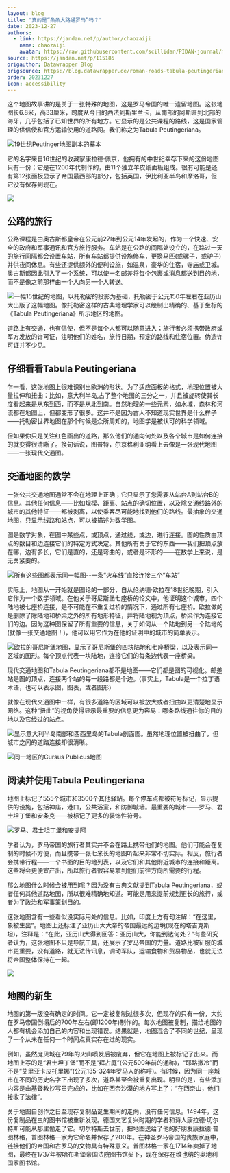 ```yaml
---
layout: blog
title: "真的是“条条大路通罗马”吗？"
date: 2023-12-27
authors:
  - link: https://jandan.net/p/author/chaozaiji
    name: chaozaiji
    avatar: https://raw.githubusercontent.com/scillidan/PIDAN-journal/main/asset/yafa.png
source: https://jandan.net/p/115185
origauthor: Datawrapper Blog
origsource: https://blog.datawrapper.de/roman-roads-tabula-peutingeriana/
order: 20231227
icon: accessibility
---
```


这个地图故事讲的是关于一张特殊的地图，这是罗马帝国的唯一遗留地图。这张地图长6.8米，高33厘米，跨度从今日的西法到斯里兰卡，从南部的阿斯旺到北部的海牙，几乎包括了已知世界的所有地方。它显示的是公共课程的路线，这是国家管理的供信使和官方运输使用的道路网。我们称之为Tabula Peutingeriana。

![19世纪Peutinger地图副本的摹本](media/115185_01.jpg)

它的名字来自16世纪的收藏家康拉德·佩京，他拥有的中世纪幸存下来的这份地图只有一份；它是在1200年代制作的，由11个独立羊皮纸面板组成。很有可能是还有第12张面板显示了帝国最西部的部分，包括英国，伊比利亚半岛和摩洛哥，但它没有保存到现在。

![](media/115185_02.jpg)

## 公路的旅行

公路课程是由奥古斯都皇帝在公元前27年到公元14年发起的，作为一个快速、安全的政府和军事通讯和官方旅行服务。车站是在公路的间隔处设立的，在路过一天的旅行间隔都会设置车站，所有车站都提供设施修车，更换马匹(或骡子，或驴子)并供夜间休息。有些还提供额外的便利设施，如温泉，豪华的住宿，寺庙或卫城。奥古斯都因此引入了一个系统，可以使一名邮差将每个包裹或消息都送到目的地，而不是像之前那样由一个人向另一个人转送。

![一幅15世纪的地图，以托勒密的投影为基础，托勒密于公元150年左右在亚历山大出版了这幅地图。像托勒密这样的古典地理学家可以绘制出精确的、基于坐标的《Tabula Peutingeriana》所示地区的地图。](media/115185_03.jpg)

道路上有交通，也有信使，但不是每个人都可以随意进入；旅行者必须携带政府或军方发放的许可证，注明他们的姓名，旅行日期，预定的路线和住宿位置。伪造许可证并不少见。

## 仔细看看Tabula Peutingeriana

乍一看，这张地图上很难识别出欧洲的形状。为了适应面板的格式，地理位置被大量拉伸和扭曲：比如，意大利半岛,占了整个地图的三分之一，并且被旋转使其长度看起来是从东到西，而不是从北到南。自然地理的一些元素，如水域，森林和河流都在地图上，但都变形了很多。这并不是因为古人不知道现实世界是什么样子——托勒密世界地图在那个时候是众所周知的，地图学是被认可的科学领域。

但如果你只是关注红色画出的道路，那么他们的通向何处以及各个城市是如何连接的就变得很清晰了。换句话说，图普特，尔京格利亚纳看上去像是一张现代地图——一张现代交通图。

## 交通地图的数学

一张公共交通地图通常不会在地理上正确；它只显示了您需要从站台A到站台B的信息。其他任何信息——比如规模、距离、站点的确切位置，以及除交通线路外的城市的其他特征——都被剥离，以使乘客尽可能地找到他们的路线。最抽象的交通地图，只显示线路和站点，可以被描述为数学图。

图是数学对象，在图中某些点，或顶点，通过线，或边，进行连接。图的性质由顶点的数目和边连接它们的特定方式决定。其他所有关于它的东西——我们把顶点放在哪，边有多长，它们是直的，还是弯曲的，或者是环形的——在数学上来说，是无关紧要的。

![所有这些图都表示同一幅图--一条“火车线”直接连接三个“车站”](media/115185_04.jpg)

实际上，地图从一开始就是图论的一部分，自从伦纳德·欧拉在18世纪晚期，引入它作为一个数学领域。在他关于哥尼斯堡七座桥的论文中，他证明这个城市，四个陆地被七座桥连接，是不可能在不重复过桥的情况下，通过所有七座桥。欧拉做的是删除了除陆地和桥梁之外的所有地形特征，并将陆地视为顶点，桥梁作为连接它们的边。因为这种图保留了所有重要的信息，关于如何从一个陆地到另一个陆地的(就像一张交通地图！)，他可以用它作为在他的证明中的城市的简单表示。

![欧拉的哥尼斯堡地图，显示了哥尼斯堡的四块陆地和七座桥梁，以及表示同一区域的图形。每个顶点代表一块陆地，连接它们的每条边代表一座桥梁。](media/115185_05.jpg)

现代交通地图和Tabula Peutingeriana都不是地图——它们都是图的可视化。邮差站是图的顶点，连接两个站的每一段路都是个边。(事实上，Tabula是一个拉丁语术语，也可以表示图，图表，或者图形)

就像在现代交通图中一样，有很多道路的区域可以被放大或者扭曲以更清楚地显示网络。这种“扭曲”的视角使得显示最重要的信息更为容易：哪条路线通往你的目的地以及它经过的站点。

![显示意大利半岛南部和西西里岛的Tabula剖面图。虽然地理位置被扭曲了，但城市之间的道路连接却很清晰。](media/115185_06.jpg)

![同一地区的Cursus Publicus地图](media/115185_07.jpg)

## 阅读并使用Tabula Peutingeriana

地图上标记了555个城市和3500个其他驿站。每个停车点都被符号标记，显示提供的设施，包括神庙，港口，公共浴室，和防御城墙。最重要的城市——罗马、君士坦丁堡和安条克——被标记了更多的装饰性符号。

![罗马、君士坦丁堡和安提阿](media/115185_08.jpg)

学者认为，罗马帝国的旅行者其实并不会在路上携带他们的地图。他们可能会在复制的时候不方便，而且携带一张七米长的地图听起来非常不切实际。相反，旅行者会携带行程——一个书面的目的地列表，以及它们和其他附近城市的连接和距离。这些将会更便宜产出，所以旅行者很容易拿到他们前往方向所需要的行程。

那么地图什么时候会被用到呢？因为没有古典文献提到Tabula Peutingeriana，或者任何其他道路地图，所以很难精确地知道。可能是用来提前规划更长的旅行，或者为了政治和军事策划目的。

这张地图含有一些看似没实际用处的信息。比如，印度上方有句注解：“在这里，象被生出”。地图上还标注了亚历山大大帝的帝国最远的边境(现在的塔吉克斯坦)，注释是：“在此，亚历山大得到回答：亚历山大，你能到达何处？”有些研究者认为，这张地图不只是导航工具，还展示了罗马帝国的力量。道路比被征服的城市更重要，没有道路，就无法传讯息，调动军队，运输食物和贸易物品，也就无法将帝国整体保持在一起。

![](media/115185_09.jpg)

## 地图的新生

地图的第一版没有确定的时间。它一定被复制过很多次，但现存的只有一份，大约在罗马帝国倒塌后的700年左右(即1200年)制作的。每次地图被复制，描绘地图的人都有机会添加自己的内容和出现错误。结果就是，地图混合了不同的世纪，呈现了一个从未在任何一个时间点真实存在过的现实。

例如，虽然庞贝城在79年的火山喷发后被废弃，但它在地图上被标记了出来。而地图上写的是“君士坦丁堡”而不是“拜占庭”(公元500年前的通称)，“耶路撒冷”而不是“艾里亚卡皮托里娜”(公元135-324年罗马人的称呼)。有时候，因为同一座城市在不同的历史名字下出现了多次，道路甚至会被重复出现。明显的是，有些添加内容是由基督教抄写员完成的，比如在西奈沙漠的地方写上了：“在西奈山，他们接收了法律”。

关于地图自创作之日至现存复制品诞生期间的走向，没有任何信息。1494年，这份复制品在虫的图书馆被重新发现。德国文艺复兴时期的学者和诗人康拉德·切尔特斯可能从那里偷走了它。切尔特斯去世前，把地图送给了他的好朋友康拉德·普图林格，普图林格一家为它命名并保存了200年。在神圣罗马帝国的贵族家庭中，链接他们的帝国和古罗马的文物具有特殊意义。普图林格一家在1714年卖掉了地图，最终在1737年被哈布斯堡帝国法院图书馆买下，现在保存在维也纳的奥地利国家图书馆。